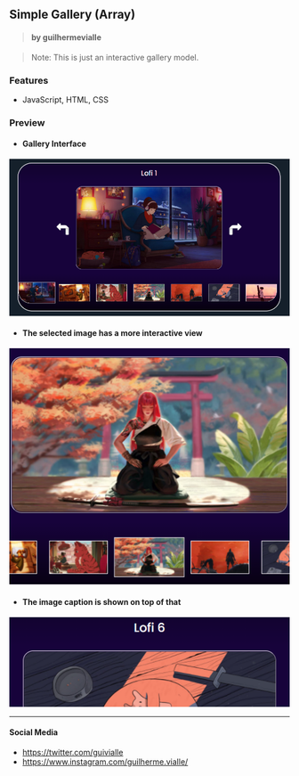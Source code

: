 
## Simple Gallery (Array)
> #### by guilhermevialle

> Note: This is just an interactive gallery model.

### Features
- JavaScript, HTML, CSS


### Preview

- #### Gallery Interface
![](https://github.com/guilhermevialle/SImpleGallery/blob/main/Galeria/Screenshots/capture.PNG)

- #### The selected image has a more interactive view
![](https://github.com/guilhermevialle/SImpleGallery/blob/main/Galeria/Screenshots/capture2.PNG)

- #### The image caption is shown on top of that
![](https://github.com/guilhermevialle/SImpleGallery/blob/main/Galeria/Screenshots/capture3.PNG)

------------

#### Social Media

- https://twitter.com/guivialle
- https://www.instagram.com/guilherme.vialle/
